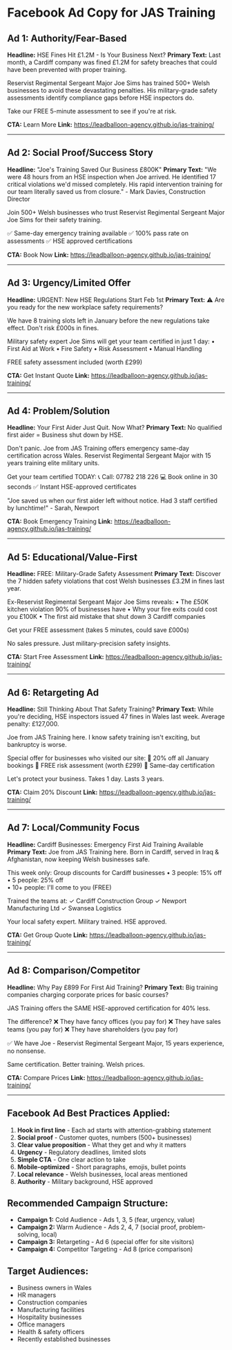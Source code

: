 # Facebook Ad Copy for JAS Training

## Ad 1: Authority/Fear-Based
**Headline:** HSE Fines Hit £1.2M - Is Your Business Next?
**Primary Text:**
Last month, a Cardiff company was fined £1.2M for safety breaches that could have been prevented with proper training.

Reservist Regimental Sergeant Major Joe Sims has trained 500+ Welsh businesses to avoid these devastating penalties. His military-grade safety assessments identify compliance gaps before HSE inspectors do.

Take our FREE 5-minute assessment to see if you're at risk.

**CTA:** Learn More
**Link:** https://leadballoon-agency.github.io/jas-training/

---

## Ad 2: Social Proof/Success Story
**Headline:** "Joe's Training Saved Our Business £800K"
**Primary Text:**
"We were 48 hours from an HSE inspection when Joe arrived. He identified 17 critical violations we'd missed completely. His rapid intervention training for our team literally saved us from closure." - Mark Davies, Construction Director

Join 500+ Welsh businesses who trust Reservist Regimental Sergeant Major Joe Sims for their safety training.

✅ Same-day emergency training available
✅ 100% pass rate on assessments
✅ HSE approved certifications

**CTA:** Book Now
**Link:** https://leadballoon-agency.github.io/jas-training/

---

## Ad 3: Urgency/Limited Offer
**Headline:** URGENT: New HSE Regulations Start Feb 1st
**Primary Text:**
⚠️ Are you ready for the new workplace safety requirements?

We have 8 training slots left in January before the new regulations take effect. Don't risk £000s in fines.

Military safety expert Joe Sims will get your team certified in just 1 day:
• First Aid at Work
• Fire Safety
• Risk Assessment
• Manual Handling

FREE safety assessment included (worth £299)

**CTA:** Get Instant Quote
**Link:** https://leadballoon-agency.github.io/jas-training/

---

## Ad 4: Problem/Solution
**Headline:** Your First Aider Just Quit. Now What?
**Primary Text:**
No qualified first aider = Business shut down by HSE.

Don't panic. Joe from JAS Training offers emergency same-day certification across Wales. Reservist Regimental Sergeant Major with 15 years training elite military units.

Get your team certified TODAY:
📞 Call: 07782 218 226
💻 Book online in 30 seconds
✅ Instant HSE-approved certificates

"Joe saved us when our first aider left without notice. Had 3 staff certified by lunchtime!" - Sarah, Newport

**CTA:** Book Emergency Training
**Link:** https://leadballoon-agency.github.io/jas-training/

---

## Ad 5: Educational/Value-First
**Headline:** FREE: Military-Grade Safety Assessment 
**Primary Text:**
Discover the 7 hidden safety violations that cost Welsh businesses £3.2M in fines last year.

Ex-Reservist Regimental Sergeant Major Joe Sims reveals:
• The £50K kitchen violation 90% of businesses have
• Why your fire exits could cost you £100K
• The first aid mistake that shut down 3 Cardiff companies

Get your FREE assessment (takes 5 minutes, could save £000s)

No sales pressure. Just military-precision safety insights.

**CTA:** Start Free Assessment
**Link:** https://leadballoon-agency.github.io/jas-training/

---

## Ad 6: Retargeting Ad
**Headline:** Still Thinking About That Safety Training?
**Primary Text:**
While you're deciding, HSE inspectors issued 47 fines in Wales last week. Average penalty: £127,000.

Joe from JAS Training here. I know safety training isn't exciting, but bankruptcy is worse.

Special offer for businesses who visited our site:
🎯 20% off all January bookings
🎯 FREE risk assessment (worth £299)
🎯 Same-day certification

Let's protect your business. Takes 1 day. Lasts 3 years.

**CTA:** Claim 20% Discount
**Link:** https://leadballoon-agency.github.io/jas-training/

---

## Ad 7: Local/Community Focus
**Headline:** Cardiff Businesses: Emergency First Aid Training Available
**Primary Text:**
Joe from JAS Training here. Born in Cardiff, served in Iraq & Afghanistan, now keeping Welsh businesses safe.

This week only: Group discounts for Cardiff businesses
• 3 people: 15% off
• 5 people: 25% off  
• 10+ people: I'll come to you (FREE)

Trained the teams at:
✓ Cardiff Construction Group
✓ Newport Manufacturing Ltd
✓ Swansea Logistics

Your local safety expert. Military trained. HSE approved.

**CTA:** Get Group Quote
**Link:** https://leadballoon-agency.github.io/jas-training/

---

## Ad 8: Comparison/Competitor
**Headline:** Why Pay £899 For First Aid Training?
**Primary Text:**
Big training companies charging corporate prices for basic courses?

JAS Training offers the SAME HSE-approved certification for 40% less. 

The difference? 
❌ They have fancy offices (you pay for)
❌ They have sales teams (you pay for)
❌ They have shareholders (you pay for)

✅ We have Joe - Reservist Regimental Sergeant Major, 15 years experience, no nonsense.

Same certification. Better training. Welsh prices.

**CTA:** Compare Prices
**Link:** https://leadballoon-agency.github.io/jas-training/

---

## Facebook Ad Best Practices Applied:
1. **Hook in first line** - Each ad starts with attention-grabbing statement
2. **Social proof** - Customer quotes, numbers (500+ businesses)
3. **Clear value proposition** - What they get and why it matters
4. **Urgency** - Regulatory deadlines, limited slots
5. **Simple CTA** - One clear action to take
6. **Mobile-optimized** - Short paragraphs, emojis, bullet points
7. **Local relevance** - Welsh businesses, local areas mentioned
8. **Authority** - Military background, HSE approved

## Recommended Campaign Structure:
- **Campaign 1:** Cold Audience - Ads 1, 3, 5 (fear, urgency, value)
- **Campaign 2:** Warm Audience - Ads 2, 4, 7 (social proof, problem-solving, local)
- **Campaign 3:** Retargeting - Ad 6 (special offer for site visitors)
- **Campaign 4:** Competitor Targeting - Ad 8 (price comparison)

## Target Audiences:
- Business owners in Wales
- HR managers
- Construction companies
- Manufacturing facilities  
- Hospitality businesses
- Office managers
- Health & safety officers
- Recently established businesses